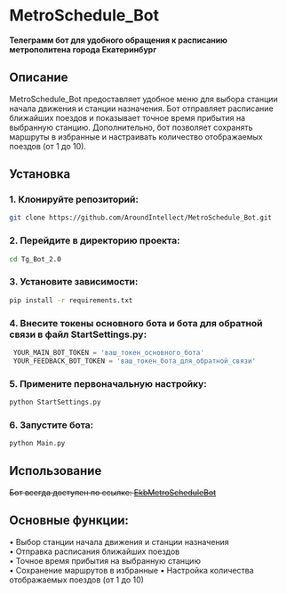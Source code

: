 # MetroSchedule_Bot

**Телеграмм бот для удобного обращения к расписанию метрополитена города Екатеринбург**

## Описание

MetroSchedule_Bot предоставляет удобное меню для выбора станции начала движения и станции назначения. Бот отправляет расписание ближайших поездов и показывает точное время прибытия на выбранную станцию. Дополнительно, бот позволяет сохранять маршруты в избранные и настраивать количество отображаемых поездов (от 1 до 10).

## Установка

### 1. Клонируйте репозиторий:
   ```sh
   git clone https://github.com/AroundIntellect/MetroSchedule_Bot.git
   ```
### 2. Перейдите в директорию проекта:
   ```sh
   cd Tg_Bot_2.0
   ```

### 3. Установите зависимости:
   ```sh
   pip install -r requirements.txt
   ```

### 4. Внесите токены основного бота и бота для обратной связи в файл StartSettings.py:
   ```python
    YOUR_MAIN_BOT_TOKEN = 'ваш_токен_основного_бота'
    YOUR_FEEDBACK_BOT_TOKEN = 'ваш_токен_бота_для_обратной_связи'
   ```

### 5. Примените первоначальную настройку:
   ```sh
   python StartSettings.py
   ```

### 6. Запустите бота:
   ```sh
   python Main.py
   ```

## Использование
<s>Бот всегда доступен по ссылке: [EkbMetroScheduleBot](https://t.me/EkbMetroScheduleBot)</s>

## Основные функции:
• Выбор станции начала движения и станции назначения   
• Отправка расписания ближайших поездов  
• Точное время прибытия на выбранную станцию  
• Сохранение маршрутов в избранные
• Настройка количества отображаемых поездов (от 1 до 10)
